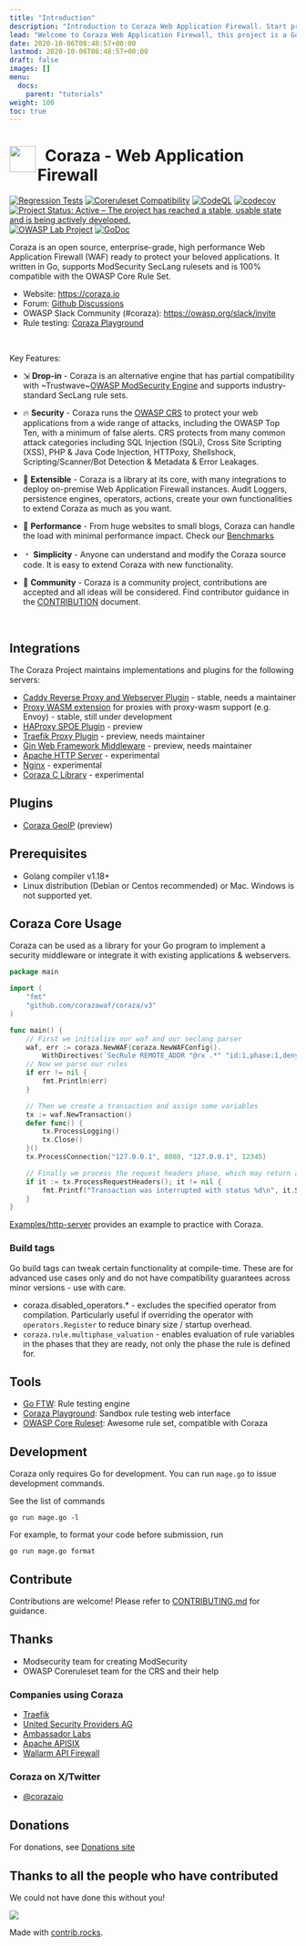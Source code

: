 ```yaml
---
title: "Introduction"
description: "Introduction to Coraza Web Application Firewall. Start protecting your web applications in a few steps."
lead: "Welcome to Coraza Web Application Firewall, this project is a Golang port of ModSecurity with the goal to become the first enterprise-grade Open Source Web Application Firewall, flexible and powerful enough to serve as the baseline for many projects."
date: 2020-10-06T08:48:57+00:00
lastmod: 2020-10-06T08:48:57+00:00
draft: false
images: []
menu:
  docs:
    parent: "tutorials"
weight: 100
toc: true
---
```


<h1>
  <img src="https://coraza.io/images/logo_shield_only.png" align="left" height="46px" alt=""/>&nbsp;
  <span>Coraza - Web Application Firewall</span>
</h1>

[![Regression Tests](https://github.com/corazawaf/coraza/actions/workflows/regression.yml/badge.svg)](https://github.com/corazawaf/coraza/actions/workflows/regression.yml)
[![Coreruleset Compatibility](https://img.shields.io/badge/Coreruleset%20Compatibility-100%25-brightgreen)](#)
[![CodeQL](https://github.com/corazawaf/coraza/actions/workflows/codeql-analysis.yml/badge.svg)](https://github.com/corazawaf/coraza/actions/workflows/codeql-analysis.yml)
[![codecov](https://codecov.io/gh/corazawaf/coraza/branch/v3/dev/graph/badge.svg?token=6570804ZC7)](https://codecov.io/gh/corazawaf/coraza)
[![Project Status: Active – The project has reached a stable, usable state and is being actively developed.](https://www.repostatus.org/badges/latest/active.svg)](https://www.repostatus.org/#active)
[![OWASP Lab Project](https://img.shields.io/badge/owasp-lab%20project-brightgreen)](https://owasp.org/www-project-coraza-web-application-firewall)
[![GoDoc](https://godoc.org/github.com/corazawaf/coraza?status.svg)](https://godoc.org/github.com/corazawaf/coraza/v3)

Coraza is an open source, enterprise-grade, high performance Web Application Firewall (WAF) ready to protect your beloved applications. It written in Go, supports ModSecurity SecLang rulesets and is 100% compatible with the OWASP Core Rule Set.

* Website: https://coraza.io
* Forum: [Github Discussions](https://github.com/corazawaf/coraza/discussions)
* OWASP Slack Community (#coraza): https://owasp.org/slack/invite
* Rule testing: [Coraza Playground](https://playground.coraza.io)

<br/>

Key Features:

* ⇲ **Drop-in** - Coraza is an alternative engine that has partial compatibility with ~Trustwave~[OWASP ModSecurity Engine](https://github.com/owasp-modsecurity/modsecurity/) and supports industry-standard SecLang rule sets.

* 🔥 **Security** -  Coraza runs the [OWASP CRS](https://coreruleset.org) to protect your web applications from a wide range of attacks, including the OWASP Top Ten, with a minimum of false alerts. CRS protects from many common attack categories including SQL Injection (SQLi), Cross Site Scripting (XSS), PHP & Java Code Injection, HTTPoxy, Shellshock, Scripting/Scanner/Bot Detection & Metadata & Error Leakages.

* 🔌 **Extensible** - Coraza is a library at its core, with many integrations to deploy on-premise Web Application Firewall instances. Audit Loggers, persistence engines, operators, actions, create your own functionalities to extend Coraza as much as you want.

* 🚀 **Performance** - From huge websites to small blogs, Coraza can handle the load with minimal performance impact. Check our [Benchmarks](https://coraza.io/docs/reference/benchmarks)

* ﹡ **Simplicity** - Anyone can understand and modify the Coraza source code. It is easy to extend Coraza with new functionality.

* 💬 **Community** - Coraza is a community project, contributions are accepted and all ideas will be considered. Find contributor guidance in the [CONTRIBUTION](https://github.com/corazawaf/coraza/blob/main/CONTRIBUTING.md) document.

<br/>

## Integrations

The Coraza Project maintains implementations and plugins for the following servers:

* [Caddy Reverse Proxy and Webserver Plugin](https://github.com/corazawaf/coraza-caddy) - stable, needs a maintainer
* [Proxy WASM extension](https://github.com/corazawaf/coraza-proxy-wasm) for proxies with proxy-wasm support (e.g. Envoy) - stable, still under development
* [HAProxy SPOE Plugin](https://github.com/corazawaf/coraza-spoa) - preview
* [Traefik Proxy Plugin](https://github.com/jptosso/coraza-traefik) - preview, needs maintainer
* [Gin Web Framework Middleware](https://github.com/jptosso/coraza-gin) - preview, needs maintainer
* [Apache HTTP Server](https://github.com/corazawaf/coraza-server) - experimental
* [Nginx](https://github.com/corazawaf/coraza-server) - experimental
* [Coraza C Library](https://github.com/corazawaf/libcoraza) - experimental

## Plugins

* [Coraza GeoIP](https://github.com/corazawaf/coraza-geoip) (preview)

## Prerequisites

* Golang compiler v1.18+
* Linux distribution (Debian or Centos recommended) or Mac. Windows is not supported yet.


## Coraza Core Usage

Coraza can be used as a library for your Go program to implement a security middleware or integrate it with existing applications & webservers.

```go
package main

import (
	"fmt"
	"github.com/corazawaf/coraza/v3"
)

func main() {
	// First we initialize our waf and our seclang parser
	waf, err := coraza.NewWAF(coraza.NewWAFConfig().
		WithDirectives(`SecRule REMOTE_ADDR "@rx .*" "id:1,phase:1,deny,status:403"`))
	// Now we parse our rules
	if err != nil {
		fmt.Println(err)
	}

	// Then we create a transaction and assign some variables
    tx := waf.NewTransaction()
	defer func() {
		tx.ProcessLogging()
		tx.Close()
	}()
	tx.ProcessConnection("127.0.0.1", 8080, "127.0.0.1", 12345)

	// Finally we process the request headers phase, which may return an interruption
	if it := tx.ProcessRequestHeaders(); it != nil {
		fmt.Printf("Transaction was interrupted with status %d\n", it.Status)
	}
}
```
[Examples/http-server](./examples/http-server/) provides an example to practice with Coraza.

### Build tags

Go build tags can tweak certain functionality at compile-time. These are for advanced use cases only and do not
have compatibility guarantees across minor versions - use with care.

- coraza.disabled_operators.* - excludes the specified operator from compilation. Particularly useful if overriding
the operator with `operators.Register` to reduce binary size / startup overhead.
- `coraza.rule.multiphase_valuation` - enables evaluation of rule variables in the phases that they are ready, not
only the phase the rule is defined for.

## Tools

* [Go FTW](https://github.com/coreruleset/go-ftw): Rule testing engine
* [Coraza Playground](https://playground.coraza.io/): Sandbox rule testing web interface
* [OWASP Core Ruleset](https://github.com/coreruleset/coreruleset/): Awesome rule set, compatible with Coraza

## Development

Coraza only requires Go for development. You can run `mage.go` to issue development commands.

See the list of commands

```shell
go run mage.go -l
```

For example, to format your code before submission, run

```shell
go run mage.go format
```

## Contribute

Contributions are welcome! Please refer to [CONTRIBUTING.md](./CONTRIBUTING.md) for guidance.
<!-- @TODO: Add CONTRIBUTING.md -->

## Thanks

* Modsecurity team for creating ModSecurity
* OWASP Coreruleset team for the CRS and their help

### Companies using Coraza

* [Traefik](https://owasp.org/blog/2024/03/19/traefik_owasp)
* [United Security Providers AG](https://www.united-security-providers.ch/)
* [Ambassador Labs](https://www.getambassador.io/docs/edge-stack/latest/howtos/web-application-firewalls)
* [Apache APISIX](https://apisix.apache.org/blog/2023/09/08/APISIX-integrates-with-Coraza/)
* [Wallarm API Firewall](https://github.com/wallarm/api-firewall)

### Coraza on X/Twitter

- [@corazaio](https://twitter.com/corazaio)

## Donations

For donations, see [Donations site](https://owasp.org/donate/?reponame=www-project-coraza-web-application-firewall&title=OWASP+Coraza+Web+Application+Firewall)

## Thanks to all the people who have contributed

We could not have done this without you!

<a href="https://github.com/corazawaf/coraza/graphs/contributors">
<img src="https://contrib.rocks/image?repo=corazawaf/coraza" />
</a>

Made with [contrib.rocks](https://contrib.rocks).
